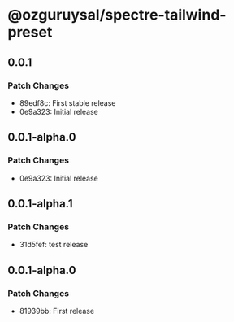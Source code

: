 # @ozguruysal/spectre-tailwind-preset

## 0.0.1

### Patch Changes

- 89edf8c: First stable release
- 0e9a323: Initial release

## 0.0.1-alpha.0

### Patch Changes

- 0e9a323: Initial release

## 0.0.1-alpha.1

### Patch Changes

- 31d5fef: test release

## 0.0.1-alpha.0

### Patch Changes

- 81939bb: First release
